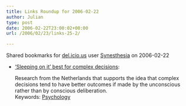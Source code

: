 ```yaml
---
title: Links Roundup for 2006-02-22
author: Julian
type: post
date: 2006-02-22T23:00:02+00:00
url: /2006/02/23/links-25-2/

---
```

Shared bookmarks for [del.icio.us][1] user  [Synesthesia][2] on 2006-02-22

  * [&#8216;Sleeping on it&#8217; best for complex decisions][3]:
  
    Research from the Netherlands that supports the idea that complex decisions tend to have better outcomes if made by the unconscious rather than by conscious deliberation.   
    Keywords: [Psychology][4]

 [1]: https://del.icio.us/
 [2]: https://del.icio.us/synesthesia
 [3]: https://www.newscientist.com/article.ns?id=dn8732&feedId=online-news_rss20 "https://www.newscientist.com/article.ns?id=dn8732&feedId=online-news_rss20"
 [4]: https://del.icio.us/synesthesia/Psychology